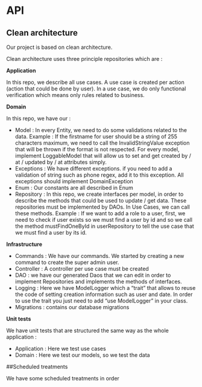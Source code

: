 # API

## Clean architecture 

Our project is based on clean architecture. 

Clean architecture uses three principle repositories which are : 

**Application** 

In this repo, we describe all use cases. A use case is created per action  (action that could be done by user). In a use case, we do only functional verification which means only rules related to business. 

**Domain**

In this repo, we have our :
  - Model : In every Entity, we need to do some validations related to the data. Example : If the firstname for user should be a string of 255 characters maximum, we need to call the InvalidStringValue exception that will be thrown if the format is not respected. For every model, implement LoggableModel that will allow us to set and get created by / at / updated by / at attributes simply. 
  - Exceptions : We have different exceptions. if you need to add a validation of string such as phone regex, add it to this exception. All exceptions should implement DomainException 
  - Enum : Our constants are all described in Enum 
  - Repository : In this repo, we create interfaces per model, in order to describe the methods that could be used to update / get data. These repositories must be implemented by DAOs. In Use Cases, we can call these methods. Example : If we want to add a role to a user, first, we need to check if user exists so we must find a user by id and so we call the method mustFindOneById in userRepository to tell the use case that we must find a user by its id. 


**Infrastructure** 
- Commands : We have our commands. We started by creating a new command to create the super admin user. 
- Controller : A controller per use case must be created 
- DAO : we have our generated Daos that we can edit in order to implement Repositories and implements the methods of interfaces. 
- Logging : Here we have ModelLogger which a “trait” that allows to reuse the code of setting creation information such as user and date. In order to use the trait you just need to add “use ModelLogger” in your class. 
- Migrations : contains our database migrations 

**Unit tests**

We have unit tests that are structured the same way as the whole application :
- Application : Here we test use cases 
- Domain : Here we test our models, so we test the data 

##Scheduled treatments 

We have some scheduled treatments in order 
